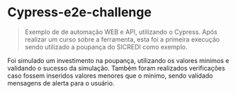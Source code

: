 # Cypress-e2e-challenge
> Exemplo de de automação WEB e API, utilizando o Cypress. Após realizar um curso sobre a ferramenta, esta foi a primeira execução 
sendo utilizado a poupança do SICREDI como exemplo.

Foi simulado um investimento na poupança, utilizando os valores minimos e validando o sucesso da simulação. Também foram realizados 
verificações caso fossem inseridos valores menores que o minimo, sendo validado mensagens de alerta para o usuário.
